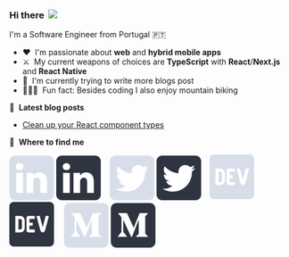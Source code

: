 ### Hi there &nbsp;<img src="https://media.giphy.com/media/hvRJCLFzcasrR4ia7z/giphy.gif" width="25px">

I'm a Software Engineer from Portugal 🇵🇹

- ❤️ &nbsp;I'm passionate about **web** and **hybrid mobile apps**
- ⚔️ &nbsp;My current weapons of choices are **TypeScript** with **React**/**Next.js** and **React Native**
- 🌱 &nbsp;I'm currently trying to write more blogs post
- 🚵🏻‍♀️ &nbsp;Fun fact: Besides coding I also enjoy mountain biking 

📕 &nbsp;**Latest blog posts**

<!-- BLOG-POST-LIST:START -->
- [Clean up your React component types](https://medium.com/xgeeks/clean-up-your-react-component-types-45acec85d4c3?source=rss-d623c5a533af------2)
<!-- BLOG-POST-LIST:END -->

💬 &nbsp;**Where to find me**

[![linkedin logo](./img/linkedin-light.svg)](https://www.linkedin.com/in/jomifepe#gh-dark-mode-only)
[![linkedin logo](./img/linkedin-dark.svg)](https://www.linkedin.com/in/jomifepe#gh-light-mode-only)
&nbsp;&nbsp;
[![twitter logo](./img/twitter-light.svg)](https://twitter.com/jomifepe#gh-dark-mode-only)
[![twitter logo](./img/twitter-dark.svg)](https://twitter.com/jomifepe#gh-light-mode-only)
&nbsp;&nbsp;
[![dev logo](./img/dev-light.svg)](https://dev.to/jomifepe#gh-dark-mode-only)
[![dev logo](./img/dev-dark.svg)](https://dev.to/jomifepe#gh-light-mode-only)
&nbsp;&nbsp;
[![medium logo](./img/medium-light.svg)](https://medium.com/@jomifepe#gh-dark-mode-only)
[![medium logo](./img/medium-dark.svg)](https://medium.com/@jomifepe#gh-light-mode-only)
